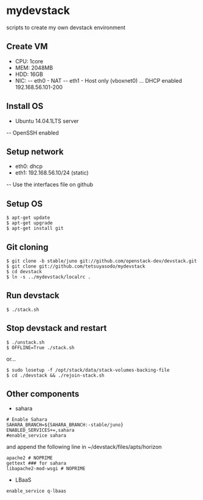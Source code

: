 mydevstack
==========
scripts to create my own devstack environment

Create VM
---------
* CPU: 1core
* MEM: 2048MB
* HDD: 16GB
* NIC:
-- eth0 - NAT
-- eth1 - Host only (vboxnet0) ... DHCP enabled 192.168.56.101-200

Install OS
----------
* Ubuntu 14.04.1LTS server

-- OpenSSH enabled

Setup network
-------------
* eth0: dhcp
* eth1: 192.168.56.10/24 (static)

-- Use the interfaces file on github

Setup OS
--------
```
$ apt-get update
$ apt-get upgrade
$ apt-get install git
```

Git cloning
-----------
```
$ git clone -b stable/juno git://github.com/openstack-dev/devstack.git
$ git clone git://github.com/tetsuyasodo/mydevstack
$ cd devstack
$ ln -s ../mydevstack/localrc .
```

Run devstack
------------
```
$ ./stack.sh
```

Stop devstack and restart
-------------------------
```
$ ./unstack.sh
$ OFFLINE=True ./stack.sh
```

or...

```
$ sudo losetup -f /opt/stack/data/stack-volumes-backing-file
$ cd ./devstack && ./rejoin-stack.sh
```

Other components
----------------
* sahara
```
# Enable Sahara
SAHARA_BRANCH=${SAHARA_BRANCH:-stable/juno}
ENABLED_SERVICES+=,sahara
#enable_service sahara
```

and append the following line in ~/devstack/files/apts/horizon
```
apache2 # NOPRIME
gettext ### for sahara
libapache2-mod-wsgi # NOPRIME
```

* LBaaS
```
enable_service q-lbaas
```
